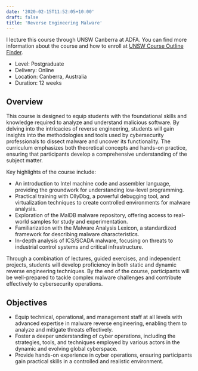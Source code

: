 ```yaml
---
date: '2020-02-15T11:52:05+10:00'
draft: false
title: 'Reverse Engineering Malware'
---
```


I lecture this course through UNSW Canberra at ADFA.
You can find more information about the course and how to enroll at [UNSW Course Outline Finder](https://www.unsw.edu.au/course-outlines#search=reverse%20engineering&filters=year%3A2025&sort=1%7Cdescending&startRank=1&numRanks=10).

* Level: Postgraduate
* Delivery: Online
* Location: Canberra, Australia
* Duration: 12 weeks

## Overview

This course is designed to equip students with the foundational skills and knowledge required to analyze and understand malicious software. By delving into the intricacies of reverse engineering, students will gain insights into the methodologies and tools used by cybersecurity professionals to dissect malware and uncover its functionality. The curriculum emphasizes both theoretical concepts and hands-on practice, ensuring that participants develop a comprehensive understanding of the subject matter.

Key highlights of the course include:

* An introduction to Intel machine code and assembler language, providing the groundwork for understanding low-level programming.
* Practical training with OllyDbg, a powerful debugging tool, and virtualization techniques to create controlled environments for malware analysis.
* Exploration of the MalDB malware repository, offering access to real-world samples for study and experimentation.
* Familiarization with the Malware Analysis Lexicon, a standardized framework for describing malware characteristics.
* In-depth analysis of ICS/SCADA malware, focusing on threats to industrial control systems and critical infrastructure.

Through a combination of lectures, guided exercises, and independent projects, students will develop proficiency in both static and dynamic reverse engineering techniques. By the end of the course, participants will be well-prepared to tackle complex malware challenges and contribute effectively to cybersecurity operations.

## Objectives

* Equip technical, operational, and management staff at all levels with advanced expertise in malware reverse engineering, enabling them to analyze and mitigate threats effectively.
* Foster a deeper understanding of cyber operations, including the strategies, tools, and techniques employed by various actors in the dynamic and evolving global cyberspace.
* Provide hands-on experience in cyber operations, ensuring participants gain practical skills in a controlled and realistic environment.
